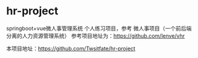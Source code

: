 # hr-project
springboot+vue微人事管理系统
个人练习项目，参考 微人事项目（一个前后端分离的人力资源管理系统）
参考项目地址为：https://github.com/lenve/vhr

本项目地址：https://github.com/Twsitfate/hr-project




